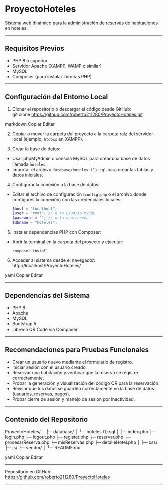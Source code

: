 # ProyectoHoteles
Sistema web dinámico para la administración de reservas de habitaciones en hoteles.

---

## Requisitos Previos

- PHP 8 o superior  
- Servidor Apache (XAMPP, WAMP o similar)  
- MySQL  
- Composer (para instalar librerías PHP)  

---

## Configuración del Entorno Local

1. Clonar el repositorio o descargar el código desde GitHub:  
git clone https://github.com/roberto211280/ProyectoHoteles.git

markdown
Copiar
Editar

2. Copiar o mover la carpeta del proyecto a la carpeta raíz del servidor local (ejemplo, `htdocs` en XAMPP).

3. Crear la base de datos:  
- Usar phpMyAdmin o consola MySQL para crear una base de datos llamada `hoteles`.  
- Importar el archivo `database/hoteles (1).sql` para crear las tablas y datos iniciales.

4. Configurar la conexión a la base de datos:  
- Editar el archivo de configuración (`config.php` o el archivo donde configures la conexión) con las credenciales locales:  
  ```php
  $host = "localhost";
  $user = "root"; // o tu usuario MySQL
  $password = ""; // o tu contraseña
  $dbname = "hoteles";
  ```

5. Instalar dependencias PHP con Composer:  
- Abrir la terminal en la carpeta del proyecto y ejecutar:  
  ```
  composer install
  ```

6. Acceder al sistema desde el navegador:  
http://localhost/ProyectoHoteles/

yaml
Copiar
Editar

---

## Dependencias del Sistema

- PHP 8  
- Apache  
- MySQL  
- Bootstrap 5  
- Librería QR Code vía Composer  

---

## Recomendaciones para Pruebas Funcionales

- Crear un usuario nuevo mediante el formulario de registro.  
- Iniciar sesión con el usuario creado.  
- Reservar una habitación y verificar que la reserva se registre correctamente.  
- Probar la generación y visualización del código QR para la reservación.  
- Revisar que los datos se guarden correctamente en la base de datos (usuarios, reservas, pagos).  
- Probar cierre de sesión y manejo de sesión por inactividad.  

---

## Contenido del Repositorio

ProyectoHoteles/
│
├─ database/
│ └─ hoteles (1).sql
│
├─ index.php
├─ login.php
├─ logout.php
├─ register.php
├─ reservar.php
├─ procesarReserva.php
├─ misReservas.php
├─ detalleHotel.php
│
├─ css/
├─ js/
├─ vendor/
│
└─ README.md

yaml
Copiar
Editar

---

Repositorio en GitHub:  
https://github.com/roberto211280/ProyectoHoteles

---

